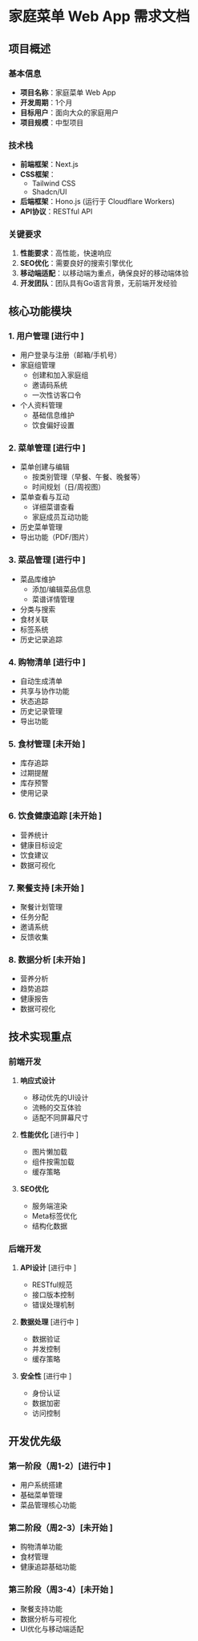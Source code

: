 # 家庭菜单 Web App 需求文档

## 项目概述

### 基本信息
- **项目名称**：家庭菜单 Web App
- **开发周期**：1个月
- **目标用户**：面向大众的家庭用户
- **项目规模**：中型项目

### 技术栈 
- **前端框架**：Next.js 
- **CSS框架**： 
  - Tailwind CSS 
  - Shadcn/UI 
- **后端框架**：Hono.js (运行于 Cloudflare Workers)
- **API协议**：RESTful API

### 关键要求
1. **性能要求**：高性能，快速响应
2. **SEO优化**：需要良好的搜索引擎优化
3. **移动端适配**：以移动端为重点，确保良好的移动端体验
4. **开发团队**：团队具有Go语言背景，无前端开发经验

## 核心功能模块

### 1. 用户管理 [进行中 ]
- 用户登录与注册（邮箱/手机号） 
- 家庭组管理
  - 创建和加入家庭组
  - 邀请码系统
  - 一次性访客口令
- 个人资料管理
  - 基础信息维护
  - 饮食偏好设置

### 2. 菜单管理 [进行中 ]
- 菜单创建与编辑
  - 按类别管理（早餐、午餐、晚餐等）
  - 时间规划（日/周视图）
- 菜单查看与互动
  - 详细菜谱查看
  - 家庭成员互动功能
- 历史菜单管理
- 导出功能（PDF/图片）

### 3. 菜品管理 [进行中 ]
- 菜品库维护 
  - 添加/编辑菜品信息 
  - 菜谱详情管理 
- 分类与搜索
- 食材关联
- 标签系统
- 历史记录追踪

### 4. 购物清单 [进行中 ]
- 自动生成清单
- 共享与协作功能
- 状态追踪
- 历史记录管理
- 导出功能

### 5. 食材管理 [未开始 ]
- 库存追踪
- 过期提醒
- 库存预警
- 使用记录

### 6. 饮食健康追踪 [未开始 ]
- 营养统计
- 健康目标设定
- 饮食建议
- 数据可视化

### 7. 聚餐支持 [未开始 ]
- 聚餐计划管理
- 任务分配
- 邀请系统
- 反馈收集

### 8. 数据分析 [未开始 ]
- 营养分析
- 趋势追踪
- 健康报告
- 数据可视化

## 技术实现重点

### 前端开发
1. **响应式设计** 
   - 移动优先的UI设计 
   - 流畅的交互体验 
   - 适配不同屏幕尺寸 

2. **性能优化** [进行中 ]
   - 图片懒加载
   - 组件按需加载 
   - 缓存策略

3. **SEO优化** 
   - 服务端渲染 
   - Meta标签优化 
   - 结构化数据 

### 后端开发
1. **API设计** [进行中 ]
   - RESTful规范
   - 接口版本控制
   - 错误处理机制

2. **数据处理** [进行中 ]
   - 数据验证
   - 并发控制
   - 缓存策略

3. **安全性** [进行中 ]
   - 身份认证 
   - 数据加密
   - 访问控制

## 开发优先级

### 第一阶段（周1-2）[进行中 ]
- 用户系统搭建 
- 基础菜单管理 
- 菜品管理核心功能 

### 第二阶段（周2-3）[未开始 ]
- 购物清单功能
- 食材管理
- 健康追踪基础功能

### 第三阶段（周3-4）[未开始 ]
- 聚餐支持功能
- 数据分析与可视化
- UI优化与移动端适配
